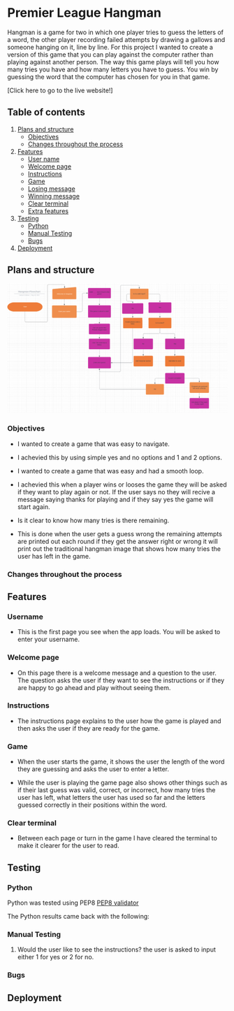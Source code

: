 # Premier League Hangman

Hangman is a game for two in which one player tries to guess the letters of a word, the other player recording failed attempts by drawing a gallows and someone hanging on it, line by line.
For this project I wanted to create a version of this game that you can play against the computer rather than playing against another person.
The way this game plays will tell you how many tries you have and how many letters you have to guess.
You win by guessing the word that the computer has chosen for you in that game.



[Click here to go to the live website!]

## Table of contents

1. [Plans and structure](#plans-and-structure)
    - [Objectives](#objectives)
    - [Changes throughout the process](#changes-throughout-the-process)
2. [Features](#features)
    - [User name](#username)
    - [Welcome page](#welcome-page)
    - [Instructions](#instructions)
    - [Game](#game)
    - [Losing message](#losing-message)   
    - [Winning message](#winning-message) 
    - [Clear terminal](#clear-terminal)
    - [Extra features](#extra-features)
3. [Testing](#testing)
    - [Python](#python)
    - [Manual Testing](#manual-testing)
    - [Bugs](#bugs)
4. [Deployment](#deployment)


## Plans and structure 
<img src="images/flow-chart.png" alt="Screenshot of flowchart">

### Objectives
- I wanted to create a game that was easy to navigate.
- I achevied this by using simple yes and no options and 1 and 2 options.

- I wanted to create a game that was easy and had a smooth loop.
- I achevied this when a player wins or looses the game they will be asked if they want to play again or not. If the user says no they will recive a message saying thanks for playing and if they say yes the game will start again.

- Is it clear to know how many tries is there remaining.
- This is done when the user gets a guess wrong the remaining attempts are printed out each round if they get the answer right or wrong it will print out the traditional hangman image that shows how many tries the user has left in the game.

### Changes throughout the process

## Features 

### Username
- This is the first page you see when the app loads. You will be asked to enter your username.
### Welcome page
- On this page there is a welcome message and a question to the user. The question asks the user if they want to see the instructions or if they are happy to go ahead and play without seeing them. 

### Instructions
- The instructions page explains to the user how the game is played and then asks the user if they are ready for the game.

### Game
- When the user starts the game, it shows the user the length of the word they are guessing and asks the user to enter a letter.


- While the user is playing the game page also shows other things such as if their last guess was valid, correct, or incorrect, how many tries the user has left, what letters the user has used so far and the letters guessed correctly in their positions within the word. 

### Clear terminal
- Between each page or turn in the game I have cleared the terminal to make it clearer for the user to read. 


## Testing

### Python
Python was tested using PEP8 [PEP8 validator](http://pep8online.com/) 

The Python results came back with the following:



### Manual Testing 

1. Would the user like to see the instructions?
 the user is asked to input either 1 for yes or 2 for no.

 ### Bugs 

 ## Deployment 